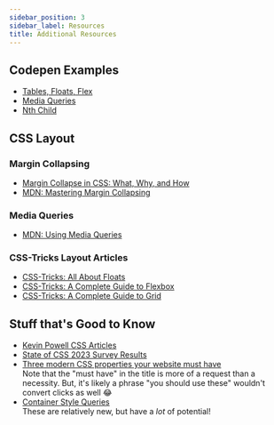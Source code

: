 ```yaml
---
sidebar_position: 3
sidebar_label: Resources
title: Additional Resources
---
```

<!-- markdownlint-disable no-inline-html -->

## Codepen Examples

* [Tables, Floats, Flex](https://codepen.io/torchcodelab/pen/gObNbrE)
* [Media Queries](https://codepen.io/torchcodelab/pen/MWYMKOp)
* [Nth Child](https://codepen.io/torchcodelab/pen/gObNpeg)

## CSS Layout

### Margin Collapsing

* [Margin Collapse in CSS: What, Why, and How](https://medium.com/@joseph0crick/margin-collapse-in-css-what-why-and-how-328c10e37ca0)
* [MDN: Mastering Margin Collapsing](https://developer.mozilla.org/en-US/docs/Web/CSS/CSS_Box_Model/Mastering_margin_collapsing)

### Media Queries

* [MDN: Using Media Queries](https://developer.mozilla.org/en-US/docs/Web/CSS/Media_Queries/Using_media_queries)

### CSS-Tricks Layout Articles

* [CSS-Tricks: All About Floats](https://css-tricks.com/all-about-floats/)
* [CSS-Tricks: A Complete Guide to Flexbox](https://css-tricks.com/snippets/css/a-guide-to-flexbox/)
* [CSS-Tricks: A Complete Guide to Grid](https://css-tricks.com/snippets/css/complete-guide-grid/)

## Stuff that's Good to Know

* [Kevin Powell CSS Articles](https://www.kevinpowell.co/articles/)
* [State of CSS 2023 Survey Results](https://2023.stateofcss.com/en-US/features/)
* [Three modern CSS properties your website must have](https://bejamas.io/blog/modern-css-properties-your-website-must-have/)
  <br/>Note that the "must have" in the title is more of a request than a necessity. But, it's likely a phrase "you should use these" wouldn't convert clicks as well 😂
* [Container Style Queries](https://12daysofweb.dev/2023/container-style-queries/)
  <br/>These are relatively new, but have a _lot_ of potential!
